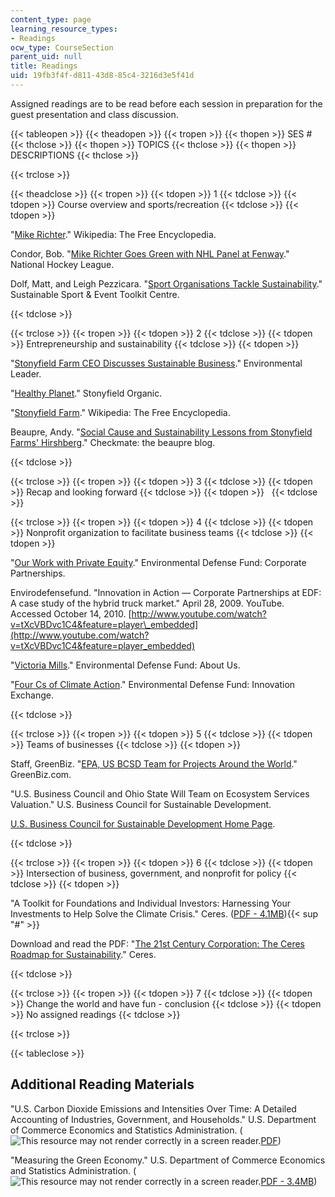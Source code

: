 ```yaml
---
content_type: page
learning_resource_types:
- Readings
ocw_type: CourseSection
parent_uid: null
title: Readings
uid: 19fb3f4f-d811-43d8-85c4-3216d3e5f41d
---
```


Assigned readings are to be read before each session in preparation for the guest presentation and class discussion.

{{< tableopen >}}
{{< theadopen >}}
{{< tropen >}}
{{< thopen >}}
SES #
{{< thclose >}}
{{< thopen >}}
TOPICS
{{< thclose >}}
{{< thopen >}}
DESCRIPTIONS
{{< thclose >}}

{{< trclose >}}

{{< theadclose >}}
{{< tropen >}}
{{< tdopen >}}
1
{{< tdclose >}}
{{< tdopen >}}
Course overview and sports/recreation
{{< tdclose >}}
{{< tdopen >}}


"[Mike Richter](http://en.wikipedia.org/wiki/Mike_Richter)." Wikipedia: The Free Encyclopedia.

Condor, Bob. "[Mike Richter Goes Green with NHL Panel at Fenway](http://www.nhl.com/ice/news.htm?id=512477)." National Hockey League.

Dolf, Matt, and Leigh Pezzicara. "[Sport Organisations Tackle Sustainability](http://sustainable-sport.org/sport-organisations-tackle-sustainability/)." Sustainable Sport & Event Toolkit Centre.


{{< tdclose >}}

{{< trclose >}}
{{< tropen >}}
{{< tdopen >}}
2
{{< tdclose >}}
{{< tdopen >}}
Entrepreneurship and sustainability
{{< tdclose >}}
{{< tdopen >}}


"[Stonyfield Farm CEO Discusses Sustainable Business](http://www.environmentalleader.com/2009/03/02/stonyfield-farm-ceo-discusses-sustainable-business/)." Environmental Leader.

"[Healthy Planet](https://web.archive.org/web/20091108064929/http://www.stonyfield.com/healthy_planet/index.jsp)." Stonyfield Organic.

"[Stonyfield Farm](http://en.wikipedia.org/wiki/Stonyfield_Farm)." Wikipedia: The Free Encyclopedia.

Beaupre, Andy. "[Social Cause and Sustainability Lessons from Stonyfield Farms' Hirshberg](https://cleanspeak.brodeur.com/blog/posts/social-cause-sustainability-lessons-from-stonyfield-farms-hirshberg/)." Checkmate: the beaupre blog.


{{< tdclose >}}

{{< trclose >}}
{{< tropen >}}
{{< tdopen >}}
3
{{< tdclose >}}
{{< tdopen >}}
Recap and looking forward
{{< tdclose >}}
{{< tdopen >}}
 
{{< tdclose >}}

{{< trclose >}}
{{< tropen >}}
{{< tdopen >}}
4
{{< tdclose >}}
{{< tdopen >}}
Nonprofit organization to facilitate business teams
{{< tdclose >}}
{{< tdopen >}}


"[Our Work with Private Equity](http://www.edf.org/page.cfm?tagID=56)." Environmental Defense Fund: Corporate Partnerships.

Envirodefensefund. "Innovation in Action — Corporate Partnerships at EDF: A case study of the hybrid truck market." April 28, 2009. YouTube. Accessed October 14, 2010. [http://www.youtube.com/watch?v=tXcVBDvc1C4&feature=player\_embedded](http://www.youtube.com/watch?v=tXcVBDvc1C4&feature=player_embedded)

"[Victoria Mills](http://www.edf.org/page.cfm?tagID=946)." Environmental Defense Fund: About Us.

"[Four Cs of Climate Action](http://innovation.edf.org/page.cfm?tagID=13142)." Environmental Defense Fund: Innovation Exchange.


{{< tdclose >}}

{{< trclose >}}
{{< tropen >}}
{{< tdopen >}}
5
{{< tdclose >}}
{{< tdopen >}}
Teams of businesses
{{< tdclose >}}
{{< tdopen >}}


Staff, GreenBiz. "[EPA, US BCSD Team for Projects Around the World](http://www.greenbiz.com/news/2007/07/31/epa-us-bcsd-team-projects-around-world)." GreenBiz.com.

"U.S. Business Council and Ohio State Will Team on Ecosystem Services Valuation." U.S. Business Council for Sustainable Development.

[U.S. Business Council for Sustainable Development Home Page](https://usbcsd.org/).


{{< tdclose >}}

{{< trclose >}}
{{< tropen >}}
{{< tdopen >}}
6
{{< tdclose >}}
{{< tdopen >}}
Intersection of business, government, and nonprofit for policy
{{< tdclose >}}
{{< tdopen >}}


"A Toolkit for Foundations and Individual Investors: Harnessing Your Investments to Help Solve the Climate Crisis." Ceres. ([PDF - 4.1MB](https://core.ac.uk/download/pdf/71355398.pdf)){{< sup "#" >}}

Download and read the PDF: "[The 21st Century Corporation: The Ceres Roadmap for Sustainability](http://www.ceres.org/ceresroadmap)." Ceres.


{{< tdclose >}}

{{< trclose >}}
{{< tropen >}}
{{< tdopen >}}
7
{{< tdclose >}}
{{< tdopen >}}
Change the world and have fun - conclusion
{{< tdclose >}}
{{< tdopen >}}
No assigned readings
{{< tdclose >}}

{{< trclose >}}

{{< tableclose >}}

Additional Reading Materials
----------------------------

"U.S. Carbon Dioxide Emissions and Intensities Over Time: A Detailed Accounting of Industries, Government, and Households." U.S. Department of Commerce Economics and Statistics Administration. (![This resource may not render correctly in a screen reader.](/images/inacessible.gif)[PDF](https://www.commerce.gov/data-and-reports/reports/2010/04/us-carbon-dioxide-emissions-and-intensities-over-time-detailed-accounting))

"Measuring the Green Economy." U.S. Department of Commerce Economics and Statistics Administration. (![This resource may not render correctly in a screen reader.](/images/inacessible.gif)[PDF - 3.4MB](http://commerce.gov/data-and-reports/reports/2010/04/measuring-green-economy))